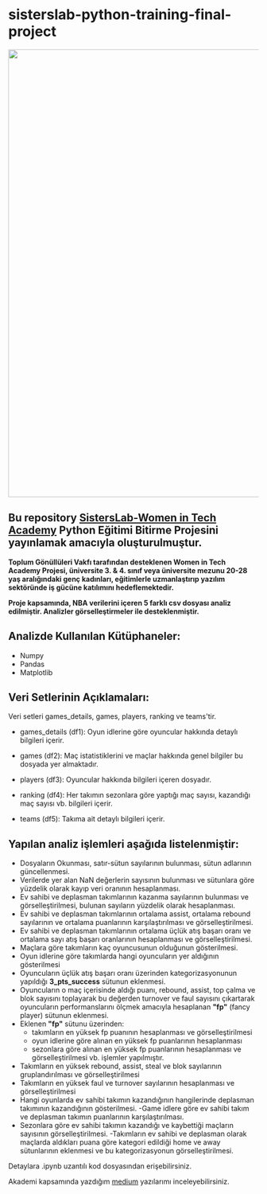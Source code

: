 # sisterslab-python-training-final-project

<img width="900px" src="https://user-images.githubusercontent.com/94361819/182606493-1bc1601a-bda2-4156-9209-66f62cc5ed91.gif"></a>

## Bu repository [SistersLab-Women in Tech Academy](https://sisterslab.co/women-in-tech-academy/) Python Eğitimi Bitirme Projesini yayınlamak amacıyla oluşturulmuştur.

**Toplum Gönüllüleri Vakfı tarafından desteklenen Women in Tech Academy Projesi, üniversite 3. & 4. sınıf veya üniversite mezunu 20-28 yaş aralığındaki genç kadınları, eğitimlerle uzmanlaştırıp yazılım sektöründe iş gücüne katılımını hedeflemektedir.**

**Proje kapsamında, NBA verilerini içeren 5 farklı csv dosyası analiz edilmiştir. Analizler görselleştirmeler ile desteklenmiştir.**

## Analizde Kullanılan Kütüphaneler:

- Numpy
- Pandas
- Matplotlib

## Veri Setlerinin Açıklamaları:

Veri setleri games_details, games, players, ranking ve teams'tir.

- games_details (df1): Oyun idlerine göre oyuncular hakkında detaylı bilgileri içerir.

- games (df2): Maç istatistiklerini ve maçlar hakkında genel bilgiler bu dosyada yer almaktadır.

- players (df3): Oyuncular hakkında bilgileri içeren dosyadır.

- ranking (df4): Her takımın sezonlara göre yaptığı maç sayısı, kazandığı maç sayısı vb. bilgileri içerir.

- teams (df5): Takıma ait  detaylı bilgileri içerir.


## Yapılan analiz işlemleri  aşağıda listelenmiştir:

- Dosyaların Okunması, satır-sütun sayılarının bulunması, sütun adlarının güncellenmesi.
- Verilerde yer alan NaN değerlerin sayısının bulunması ve sütunlara göre yüzdelik olarak kayıp veri oranının hesaplanması.
- Ev sahibi ve deplasman takımlarının kazanma sayılarının bulunması ve görselleştirilmesi, bulunan sayıların yüzdelik olarak hesaplanması.
- Ev sahibi ve deplasman takımlarının ortalama assist, ortalama rebound sayılarının ve ortalama puanlarının karşılaştırılması ve görselleştirilmesi.
- Ev sahibi ve deplasman takımlarının  ortalama üçlük atış başarı oranı  ve ortalama sayı atış başarı oranlarının hesaplanması ve görselleştirilmesi.
- Maçlara göre takımların kaç oyuncusunun olduğunun gösterilmesi.
- Oyun idlerine göre takımlarda hangi oyuncuların yer aldığının gösterilmesi
- Oyuncuların üçlük atış başarı oranı üzerinden kategorizasyonunun yapıldığı **3_pts_success** sütunun eklenmesi.
- Oyuncuların o maç içerisinde aldığı puanı, rebound, assist, top çalma ve blok sayısını toplayarak bu değerden turnover ve faul sayısını çıkartarak oyuncuların performanslarını ölçmek amacıyla hesaplanan **"fp"** (fancy player) sütunun eklenmesi.
- Eklenen **"fp"** sütunu üzerinden:
  - takımların en yüksek fp puanının hesaplanması ve görselleştirilmesi
  - oyun idlerine göre alınan en yüksek fp puanlarının hesaplanması 
  - sezonlara göre alınan en yüksek fp puanlarının hesaplanması ve görselleştirilmesi 
vb. işlemler yapılmıştır.
- Takımların en yüksek rebound, assist, steal ve blok sayılarının gruplandırılması ve görselleştirilmesi
- Takımların en yüksek faul ve turnover sayılarının hesaplanması ve görselleştirilmesi
- Hangi oyunlarda ev sahibi takımın kazandığının hangilerinde deplasman takımının kazandığının gösterilmesi.
-Game idlere göre ev sahibi takım ve deplasman takımın puanlarının karşılaştırılması.
- Sezonlara göre ev sahibi takımın kazandığı ve kaybettiği maçların sayısının görselleştirilmesi.
-Takımların ev sahibi ve deplasman olarak maçlarda aldıkları puana göre kategori edildiği home ve away sütunlarının eklenmesi ve bu kategorizasyonun görselleştirilmesi.



Detaylara .ipynb uzantılı kod dosyasından erişebilirsiniz. 

Akademi kapsamında yazdığım [medium](https://medium.com/@elvanuzun98) yazılarımı inceleyebilirsiniz.









